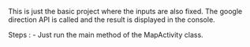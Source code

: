 This is just the basic project where the inputs are also fixed.
The google direction API is called and the result is displayed in the console.

Steps : -
Just run the main method of the MapActivity class.
